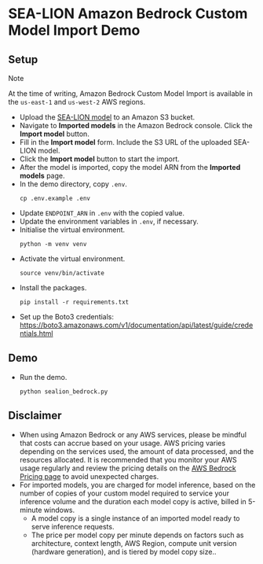 # SEA-LION Amazon Bedrock Custom Model Import Demo

## Setup
> [!NOTE]
> At the time of writing, Amazon Bedrock Custom Model Import is available in the `us-east-1` and `us-west-2` AWS regions.

- Upload the [SEA-LION model](https://huggingface.co/aisingapore/llama3.1-8b-cpt-sea-lionv3-instruct) to an Amazon S3 bucket.
- Navigate to **Imported models** in the Amazon Bedrock console. Click the **Import model** button.
- Fill in the **Import model** form. Include the S3 URL of the uploaded SEA-LION model.
- Click the **Import model** button to start the import.
- After the model is imported, copy the model ARN from the **Imported models** page.
- In the demo directory, copy `.env`.
  ```
  cp .env.example .env
  ```
- Update `ENDPOINT_ARN` in `.env` with the copied value.
- Update the environment variables in `.env`, if necessary.
- Initialise the virtual environment.
  ```
  python -m venv venv
  ```
- Activate the virtual environment.
  ```
  source venv/bin/activate
  ```
- Install the packages.
  ```
  pip install -r requirements.txt
  ```
- Set up the Boto3 credentials: https://boto3.amazonaws.com/v1/documentation/api/latest/guide/credentials.html

## Demo
- Run the demo.
  ```
  python sealion_bedrock.py
  ```

## Disclaimer
- When using Amazon Bedrock or any AWS services, please be mindful that costs can accrue based on your usage. AWS pricing varies depending on the services used, the amount of data processed, and the resources allocated. It is recommended that you monitor your AWS usage regularly and review the pricing details on the [AWS Bedrock Pricing page](https://docs.aws.amazon.com/bedrock/latest/userguide/bedrock-pricing.html) to avoid unexpected charges.
- For imported models, you are charged for model inference, based on the number of copies of your custom model required to service your inference volume and the duration each model copy is active, billed in 5-minute windows.
  - A model copy is a single instance of an imported model ready to serve inference requests.
  - The price per model copy per minute depends on factors such as architecture, context length, AWS Region, compute unit version (hardware generation), and is tiered by model copy size..